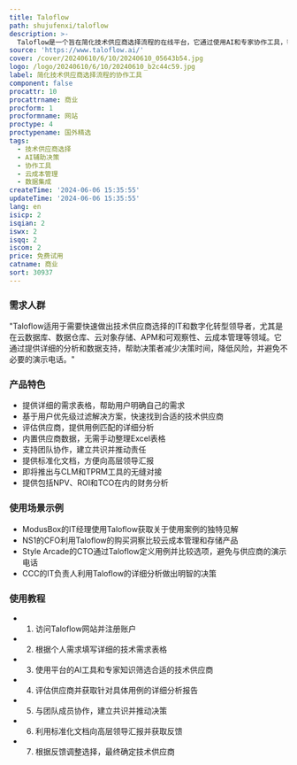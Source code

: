 ```yaml
---
title: Taloflow
path: shujufenxi/taloflow
description: >-
  Taloflow是一个旨在简化技术供应商选择流程的在线平台，它通过使用AI和专家协作工具，帮助企业在云数据库管理、数据集成、ERP、CRM等多个领域快速做出决策。平台提供超过10万个数据点，支持用户根据优先级筛选解决方案，评估供应商，并在一周内选出合适的解决方案。
source: 'https://www.taloflow.ai/'
cover: /cover/20240610/6/10/20240610_05643b54.jpg
logo: /logo/20240610/6/10/20240610_b2c44c59.jpg
label: 简化技术供应商选择流程的协作工具
component: false
procattr: 10
procattrname: 商业
procform: 1
procformname: 网站
proctype: 4
proctypename: 国外精选
tags:
  - 技术供应商选择
  - AI辅助决策
  - 协作工具
  - 云成本管理
  - 数据集成
createTime: '2024-06-06 15:35:55'
updateTime: '2024-06-06 15:35:55'
lang: en
isicp: 2
isqian: 2
iswx: 2
isqq: 2
iscom: 2
price: 免费试用
catname: 商业
sort: 30937
---
```




### 需求人群
"Taloflow适用于需要快速做出技术供应商选择的IT和数字化转型领导者，尤其是在云数据库、数据仓库、云对象存储、APM和可观察性、云成本管理等领域。它通过提供详细的分析和数据支持，帮助决策者减少决策时间，降低风险，并避免不必要的演示电话。"

### 产品特色
* 提供详细的需求表格，帮助用户明确自己的需求
* 基于用户优先级过滤解决方案，快速找到合适的技术供应商
* 评估供应商，提供用例匹配的详细分析
* 内置供应商数据，无需手动整理Excel表格
* 支持团队协作，建立共识并推动责任
* 提供标准化文档，方便向高层领导汇报
* 即将推出与CLM和TPRM工具的无缝对接
* 提供包括NPV、ROI和TCO在内的财务分析

### 使用场景示例
* ModusBox的IT经理使用Taloflow获取关于使用案例的独特见解
* NS1的CFO利用Taloflow的购买洞察比较云成本管理和存储产品
* Style Arcade的CTO通过Taloflow定义用例并比较选项，避免与供应商的演示电话
* CCC的IT负责人利用Taloflow的详细分析做出明智的决策

### 使用教程
* 1. 访问Taloflow网站并注册账户
* 2. 根据个人需求填写详细的技术需求表格
* 3. 使用平台的AI工具和专家知识筛选合适的技术供应商
* 4. 评估供应商并获取针对具体用例的详细分析报告
* 5. 与团队成员协作，建立共识并推动决策
* 6. 利用标准化文档向高层领导汇报并获取反馈
* 7. 根据反馈调整选择，最终确定技术供应商

  
